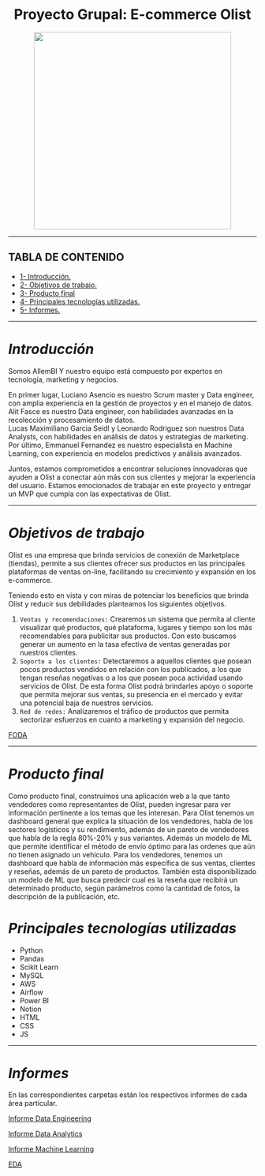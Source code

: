 
# <h1 align=center> **Proyecto Grupal: E-commerce Olist** </h1>

<p align="center">
<img src="https://images-ext-2.discordapp.net/external/HFKVnJNEvU32KM72lg3HBt9svtG8vFYBfJ5b3G3e0pI/https/i.imgur.com/Wynp1Tu.png?width=676&height=676"  height=400>
</p>


<hr>


## **TABLA DE CONTENIDO**  
+ [1- Introducción.](#introducción) 
+ [2- Objetivos de trabajo.](#objetivos-de-trabajo)
+ [3- Producto final](#producto-final)
+ [4- Principales tecnologías utilizadas.](#principales-tecnologías-utilizadas)
+ [5- Informes.](#informes)
 
 
<hr>

# *Introducción*
Somos AllemBI Y nuestro equipo está compuesto por expertos en tecnología, marketing y negocios.  

En primer lugar, Luciano Asencio es nuestro Scrum master y Data engineer, con amplia experiencia en la gestión de proyectos y en el manejo de datos. Alit Fasce es nuestro Data engineer, con habilidades avanzadas en la recolección y procesamiento de datos.  
Lucas Maximiliano Garcia Seidl y Leonardo Rodriguez son nuestros Data Analysts, con habilidades en análisis de datos y estrategias de marketing.  
Por último, Emmanuel Fernandez es nuestro especialista en Machine Learning, con experiencia en modelos predictivos y análisis avanzados.  

Juntos, estamos comprometidos a encontrar soluciones innovadoras que ayuden a Olist a conectar aún más con sus clientes y mejorar la experiencia del usuario. Estamos emocionados de trabajar en este proyecto y entregar un MVP que cumpla con las expectativas de Olist.

<hr>  

# *Objetivos de trabajo*  

Olist es una empresa que brinda servicios de conexión de Marketplace (tiendas), permite a sus clientes ofrecer sus productos en las principales plataformas de ventas on-line, facilitando su crecimiento y expansión en los e-commerce.  

Teniendo esto en vista y con miras de potenciar los beneficios que brinda Olist y reducir sus debilidades planteamos los siguientes objetivos.  

1. `Ventas y recomendaciones:` Crearemos un sistema que permita al cliente visualizar qué productos, qué plataforma, lugares y tiempo son los más recomendables para publicitar sus productos. Con esto buscamos generar un aumento en la tasa efectiva de ventas generadas por nuestros clientes.  
2. `Soporte a los clientes:` Detectaremos a aquellos clientes que posean pocos productos vendidos en relación con los publicados, a los que tengan reseñas negativas o a los que posean poca actividad usando servicios de Olist. De esta forma Olist podrá brindarles apoyo o soporte que permita mejorar sus ventas, su presencia en el mercado y evitar una potencial baja de nuestros servicios.  
3. `Red de redes:` Analizaremos el tráfico de productos que permita sectorizar esfuerzos en cuanto a marketing y expansión del negocio.  

[FODA](https://github.com/LucianoAsencio/PF05_Olist/blob/main/Analytics/An%C3%A1lisis%20FODA.md)

<hr>  

# *Producto final*

Como producto final, construímos una aplicación web a la que tanto vendedores como representantes de Olist, pueden ingresar para ver información pertinente a los temas que les interesan.
Para Olist tenemos un dashboard general que explica la situación de los vendedores, habla de los sectores logísticos y su rendimiento, además de un pareto de vendedores que habla de la regla 80%-20% y sus variantes. Además un modelo de ML que permite identificar el método de envío óptimo para las ordenes que aún no tienen asignado un vehículo.
Para los vendedores, tenemos un dashboard que habla de información más específica de sus ventas, clientes y reseñas, además de un pareto de productos. También está disponibilizado un modelo de ML que busca predecir cual es la reseña que recibirá un determinado producto, según parámetros como la cantidad de fotos, la descripción de la publicación, etc.

# *Principales tecnologías utilizadas*  

- Python  
- Pandas  
- Scikit Learn  
- MySQL  
- AWS  
- Airflow
- Power BI  
- Notion
- HTML
- CSS
- JS


<hr>  

# *Informes*

En las correspondientes carpetas están los respectivos informes de cada área particular.


[Informe Data Engineering](https://github.com/LucianoAsencio/PF05_Olist/blob/main/Engineering/README.md)

[Informe Data Analytics](https://github.com/LucianoAsencio/PF05_Olist/blob/main/Analytics/README.md)

[Informe Machine Learning](https://github.com/LucianoAsencio/PF05_Olist/blob/main/Machine%20Learning/README.md)

[EDA](https://www.notion.so/Informe-EDA-f54fea04c3e3469ca89d12b815ab0ad6)
